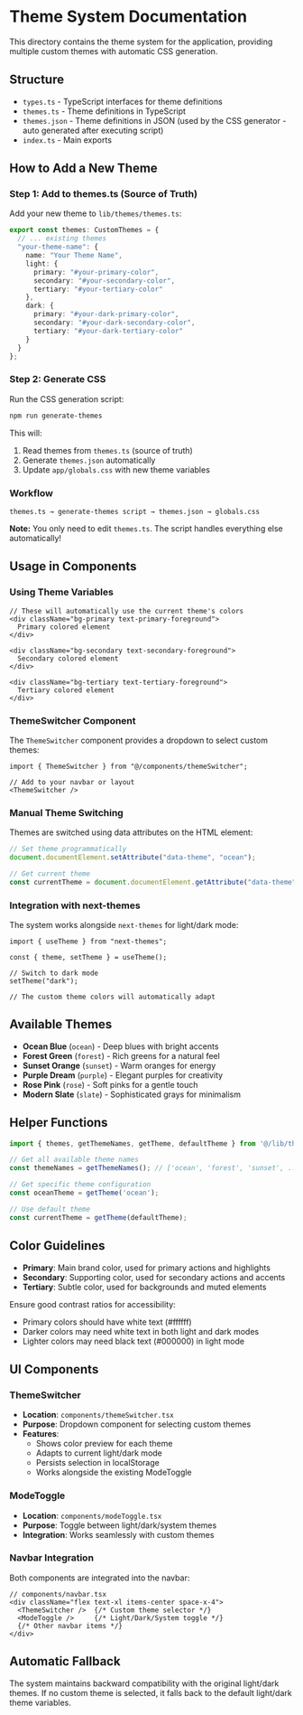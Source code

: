 # Theme System Documentation

This directory contains the theme system for the application, providing multiple custom themes with automatic CSS generation.

## Structure

- `types.ts` - TypeScript interfaces for theme definitions
- `themes.ts` - Theme definitions in TypeScript
- `themes.json` - Theme definitions in JSON (used by the CSS generator - auto generated after executing script)
- `index.ts` - Main exports

## How to Add a New Theme

### Step 1: Add to themes.ts (Source of Truth)
Add your new theme to `lib/themes/themes.ts`:

```typescript
export const themes: CustomThemes = {
  // ... existing themes
  "your-theme-name": {
    name: "Your Theme Name",
    light: {
      primary: "#your-primary-color",
      secondary: "#your-secondary-color",
      tertiary: "#your-tertiary-color"
    },
    dark: {
      primary: "#your-dark-primary-color",
      secondary: "#your-dark-secondary-color",
      tertiary: "#your-dark-tertiary-color"
    }
  }
};
```

### Step 2: Generate CSS
Run the CSS generation script:

```bash
npm run generate-themes
```

This will:
1. Read themes from `themes.ts` (source of truth)
2. Generate `themes.json` automatically
3. Update `app/globals.css` with new theme variables

### Workflow
```
themes.ts → generate-themes script → themes.json → globals.css
```

**Note:** You only need to edit `themes.ts`. The script handles everything else automatically!

## Usage in Components

### Using Theme Variables
```tsx
// These will automatically use the current theme's colors
<div className="bg-primary text-primary-foreground">
  Primary colored element
</div>

<div className="bg-secondary text-secondary-foreground">
  Secondary colored element
</div>

<div className="bg-tertiary text-tertiary-foreground">
  Tertiary colored element
</div>
```

### ThemeSwitcher Component
The `ThemeSwitcher` component provides a dropdown to select custom themes:

```tsx
import { ThemeSwitcher } from "@/components/themeSwitcher";

// Add to your navbar or layout
<ThemeSwitcher />
```

### Manual Theme Switching
Themes are switched using data attributes on the HTML element:

```typescript
// Set theme programmatically
document.documentElement.setAttribute("data-theme", "ocean");

// Get current theme
const currentTheme = document.documentElement.getAttribute("data-theme");
```

### Integration with next-themes
The system works alongside `next-themes` for light/dark mode:

```tsx
import { useTheme } from "next-themes";

const { theme, setTheme } = useTheme();

// Switch to dark mode
setTheme("dark");

// The custom theme colors will automatically adapt
```

## Available Themes

- **Ocean Blue** (`ocean`) - Deep blues with bright accents
- **Forest Green** (`forest`) - Rich greens for a natural feel
- **Sunset Orange** (`sunset`) - Warm oranges for energy
- **Purple Dream** (`purple`) - Elegant purples for creativity
- **Rose Pink** (`rose`) - Soft pinks for a gentle touch
- **Modern Slate** (`slate`) - Sophisticated grays for minimalism

## Helper Functions

```typescript
import { themes, getThemeNames, getTheme, defaultTheme } from '@/lib/themes';

// Get all available theme names
const themeNames = getThemeNames(); // ['ocean', 'forest', 'sunset', ...]

// Get specific theme configuration
const oceanTheme = getTheme('ocean');

// Use default theme
const currentTheme = getTheme(defaultTheme);
```

## Color Guidelines

- **Primary**: Main brand color, used for primary actions and highlights
- **Secondary**: Supporting color, used for secondary actions and accents
- **Tertiary**: Subtle color, used for backgrounds and muted elements

Ensure good contrast ratios for accessibility:
- Primary colors should have white text (#ffffff)
- Darker colors may need white text in both light and dark modes
- Lighter colors may need black text (#000000) in light mode

## UI Components

### ThemeSwitcher
- **Location**: `components/themeSwitcher.tsx`
- **Purpose**: Dropdown component for selecting custom themes
- **Features**:
  - Shows color preview for each theme
  - Adapts to current light/dark mode
  - Persists selection in localStorage
  - Works alongside the existing ModeToggle

### ModeToggle
- **Location**: `components/modeToggle.tsx`
- **Purpose**: Toggle between light/dark/system themes
- **Integration**: Works seamlessly with custom themes

### Navbar Integration
Both components are integrated into the navbar:

```tsx
// components/navbar.tsx
<div className="flex text-xl items-center space-x-4">
  <ThemeSwitcher />  {/* Custom theme selector */}
  <ModeToggle />     {/* Light/Dark/System toggle */}
  {/* Other navbar items */}
</div>
```

## Automatic Fallback

The system maintains backward compatibility with the original light/dark themes. If no custom theme is selected, it falls back to the default light/dark theme variables.
